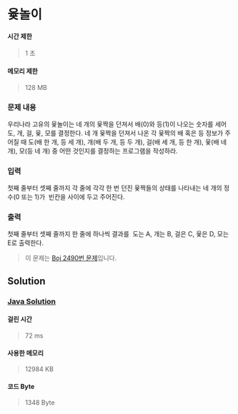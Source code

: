 # 윷놀이


#### 시간 제한


> 1 초


#### 메모리 제한


> 128 MB


### 문제 내용


우리나라 고유의 윷놀이는 네 개의 윷짝을 던져서 배(0)와 등(1)이 나오는 숫자를 세어 도, 개, 걸, 윷, 모를 결정한다. 네 개 윷짝을 던져서 나온 각 윷짝의 배 혹은 등 정보가 주어질 때 도(배 한 개, 등 세 개), 개(배 두 개, 등 두 개), 걸(배 세 개, 등 한 개), 윷(배 네 개), 모(등 네 개) 중 어떤 것인지를 결정하는 프로그램을 작성하라.


### 입력


첫째 줄부터 셋째 줄까지 각 줄에 각각 한 번 던진 윷짝들의 상태를 나타내는 네 개의 정수(0 또는 1)가  빈칸을 사이에 두고 주어진다.


### 출력


첫째 줄부터 셋째 줄까지 한 줄에 하나씩 결과를  도는 A, 개는 B, 걸은 C, 윷은 D, 모는 E로 출력한다.


> 이 문제는 [Boj 2490번 문제](https://www.acmicpc.net/problem/2490)입니다.


## Solution


### [Java Solution](./main.java)


#### 걸린 시간


> 72 ms


#### 사용한 메모리


> 12984 KB


#### 코드 Byte


> 1348 Byte
